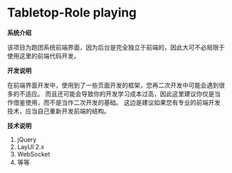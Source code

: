 # Tabletop-Role playing

**系统介绍**

该项目为跑团系统前端界面，因为后台是完全独立于前端的，因此大可不必局限于使用这里的前端代码开发。

**开发说明**

在前端界面开发中，使用到了一些页面开发的框架，您再二次开发中可能会遇到很多的不适应。
而且还可能会导致你的开发学习成本过高，因此这里建议你仅是当作借鉴使用，而不是当作二次开发的基础。
这边是建议如果您有专业的前端开发技术，应当自己重新开发前端的结构。

**技术说明**

1. jQuery 
2. LayUI 2.x
3. WebSocket
4. 等等




